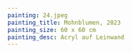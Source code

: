 ```yaml
---
painting: 24.jpeg
painting_title: Mohnblumen, 2023
painting_size: 60 x 60 cm
painting_desc: Acryl auf Leinwand
---
```

